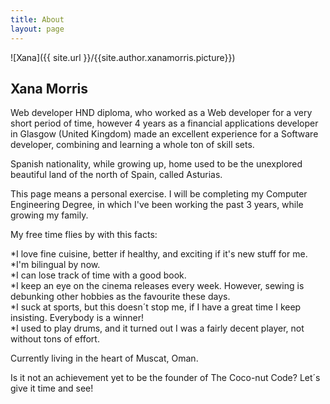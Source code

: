 ```yaml
---
title: About
layout: page
---
```

![Xana]({{ site.url }}/{{site.author.xanamorris.picture}})


<h2>Xana Morris</h2>

<p>Web developer HND diploma, who worked as a Web developer for a very short period of time, however 4 years as a financial applications developer in Glasgow (United Kingdom) made an excellent experience for a Software developer, combining and learning a whole ton of skill sets. </p>

<p>Spanish nationality, while growing up, home used to be the unexplored beautiful land of the north of Spain, called Asturias.  </p>

 <p>This page means a personal exercise. I will be completing my Computer Engineering Degree, in which I've been working the past 3 years, while growing my family.
 </p>

<p>My free time flies by with this facts: <br>

*I love fine cuisine, better if healthy, and exciting if it's new stuff for me. <br>
*I'm bilingual by now. <br>
*I can lose track of time with a good book. <br>
*I keep an eye on the cinema releases every week. However, sewing is debunking other hobbies as the favourite these days. <br>
*I suck at sports, but this doesn´t stop me, if I have a great time I keep insisting. Everybody is a winner! <br>
*I used to play drums, and it turned out I was a fairly decent player, not without tons of effort. <br>
</p>

<p>Currently living in the heart of Muscat, Oman. </p>

<p>Is it not an achievement yet to be the founder of The Coco-nut Code? Let´s give it time and see!</p>




<!-- 

	<p>Desarrolladora de aplicaciones web de título, que a su vez nunca a trabajado como desarrolladora Web, pero si como desarrolladora de aplicaciones financieras durante 4 años en Glasgow, Reino Unido. </p>

<p>Esta página supone un ejercicio personal, mi objetivo es escribir sobre lo que va ocupando mis días. 
Y de forma egoísta me servirá para recordar los detalles de lo que voy estudiando, ya que tengo una memoria atroz. Si de forma altruísta facilito la vida a alguien más que se enfrente a retos similares, estupendo!  </p>



<h2>Skills</h2>

<ul class="skill-list">
	<li>HTML - Jade - Haml - Erb</li>
	<li>Responsive (Mobile First)</li>
	<li>CSS (Stylus, Sass, Less)</li>
	<li>Css Frameworks (Bootstrap, Foundation)</li>
	<li>Javascript (Design Patterns, Testes)</li>
	<li>NodeJS</li>
	<li>AngularJS - ReactJS</li>
	<li>Grunt - Gulp - Yeoman</li>
	<li>Git</li>
	<li>PHP</li>
	<li>Python</li>
	<li>MySQL - MongoDB</li>
	<li>Scrum and Kanban</li>
	<li>TDD e Continuous Integration</li>
</ul>

<h2>Projects</h2>

<ul>
	<li><a href="https://github.com/">Lorem Lorem</a></li>
	<li><a href="https://github.com/">Ipsum Dolor</a></li>
	<li><a href="https://github.com/">Dolor Lorem</a></li>
</ul>
 -->
